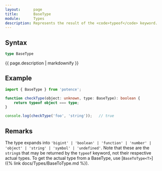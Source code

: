```yaml
---
layout:      page
title:       BaseType
module:      Types
description: Represents the result of the <code>typeof</code> keyword.
---
```

## Syntax

```ts
type BaseType
```

<div class="description">{{ page.description | markdownify }}</div>

## Example

```ts
import { BaseType } from 'potence';

function checkType(object: unknown, type: BaseType): boolean {
    return typeof object === type;
}

console.log(checkType('foo', 'string'));   // true
```

## Remarks

The type expands into `'bigint' | 'boolean' | 'function' | 'number' | 'object' |
'string' | 'symbol' | 'undefined'`. Note that these are the `string`s that may
be returned by the `typeof` keyword, not their respective actual types. To get
the actual type from a BaseType, use [`BaseToType<T>`]({% link
docs/Types/BaseToType.md %}).
